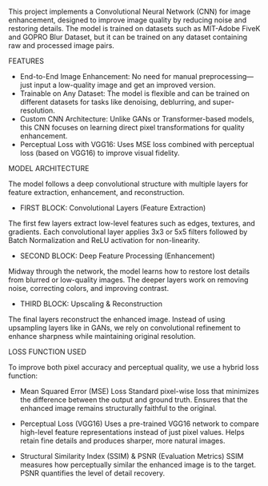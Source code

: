 This project implements a Convolutional Neural Network (CNN) for image enhancement, designed to improve image quality by reducing noise and restoring details. 
The model is trained on datasets such as MIT-Adobe FiveK and GOPRO Blur Dataset, but it can be trained on any dataset containing raw and processed image pairs.






FEATURES

- End-to-End Image Enhancement: No need for manual preprocessing—just input a low-quality image and get an improved version.
- Trainable on Any Dataset: The model is flexible and can be trained on different datasets for tasks like denoising, deblurring, and super-resolution.
- Custom CNN Architecture: Unlike GANs or Transformer-based models, this CNN focuses on learning direct pixel transformations for quality enhancement.
- Perceptual Loss with VGG16: Uses MSE loss combined with perceptual loss (based on VGG16) to improve visual fidelity.




MODEL ARCHITECTURE

The model follows a deep convolutional structure with multiple layers for feature extraction, enhancement, and reconstruction.

- FIRST BLOCK: Convolutional Layers (Feature Extraction) 

The first few layers extract low-level features such as edges, textures, and gradients.
Each convolutional layer applies 3x3 or 5x5 filters followed by Batch Normalization and ReLU activation for non-linearity.

- SECOND BLOCK: Deep Feature Processing (Enhancement)

Midway through the network, the model learns how to restore lost details from blurred or low-quality images.
The deeper layers work on removing noise, correcting colors, and improving contrast.

- THIRD BLOCK: Upscaling & Reconstruction

The final layers reconstruct the enhanced image.
Instead of using upsampling layers like in GANs, we rely on convolutional refinement to enhance sharpness while maintaining original resolution.



LOSS FUNCTION USED

To improve both pixel accuracy and perceptual quality, we use a hybrid loss function:

- Mean Squared Error (MSE) Loss
Standard pixel-wise loss that minimizes the difference between the output and ground truth.
Ensures that the enhanced image remains structurally faithful to the original.

- Perceptual Loss (VGG16)
Uses a pre-trained VGG16 network to compare high-level feature representations instead of just pixel values.
Helps retain fine details and produces sharper, more natural images.

- Structural Similarity Index (SSIM) & PSNR (Evaluation Metrics)
SSIM measures how perceptually similar the enhanced image is to the target.
PSNR quantifies the level of detail recovery.
